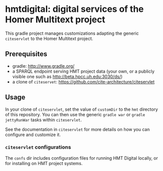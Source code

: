 # hmtdigital: digital services of the Homer Multitext project

This gradle project manages customizations adapting the generic `citeservlet` to the Homer Multitext project.   


## Prerequisites ##

- gradle: <http://www.gradle.org/>
- a SPARQL endpoint serving HMT project data (your own, or a publicly visible one such as <http://beta.hpcc.uh.edu:3030/ds/>)
- a clone of `citeservet`: <https://github.com/cite-architecture/citeservlet>


## Usage ##

In your clone of `citeservlet`, set the value of `customDir` to the `hmt` directory of this repository.   You can then use the generic `gradle war` or `gradle jettyRunWar` tasks within `citeservlet`.

See the documentation in `citeservlet` for more details on how you can configure and customize it.

### `citeservlet` configurations ##

The `confs` dir includes configuration files for running HMT Digital locally, or for installing on HMT project systems.